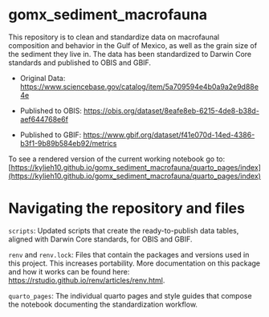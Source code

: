 # gomx_sediment_macrofauna
This repository is to clean and standardize data on macrofaunal composition and behavior in the Gulf of Mexico, as well as the grain size of the sediment they live in. The data has been standardized to Darwin Core standards and published to OBIS and GBIF.

 - Original Data: https://www.sciencebase.gov/catalog/item/5a709594e4b0a9a2e9d88e4e

 - Published to OBIS: https://obis.org/dataset/8eafe8eb-6215-4de8-b38d-aef644768e6f

 - Published to GBIF: https://www.gbif.org/dataset/f41e070d-14ed-4386-b3f1-9b89b584eb92/metrics

To see a rendered version of the current working notebook go to: [https://kylieh10.github.io/gomx_sediment_macrofauna/quarto_pages/index](https://kylieh10.github.io/gomx_sediment_macrofauna/quarto_pages/index)

# Navigating the repository and files

`scripts`: Updated scripts that create the ready-to-publish data tables, aligned with Darwin Core standards, for OBIS and GBIF.

`renv` and `renv.lock`: Files that contain the packages and versions used in this project. This increases portability. More documentation on this package and how it works can be found here: https://rstudio.github.io/renv/articles/renv.html. 

`quarto_pages`: The individual quarto pages and style guides that compose the notebook documenting the standardization workflow.